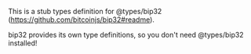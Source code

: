 This is a stub types definition for @types/bip32 (https://github.com/bitcoinjs/bip32#readme).

bip32 provides its own type definitions, so you don't need @types/bip32 installed!